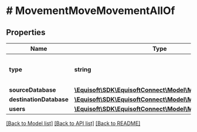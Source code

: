 # # MovementMoveMovementAllOf

## Properties

Name | Type | Description | Notes
------------ | ------------- | ------------- | -------------
**type** | **string** |  | [optional] [default to 'MOVE']
**sourceDatabase** | [**\Equisoft\SDK\EquisoftConnect\Model\MovementDatabase**](MovementDatabase.md) |  | [optional]
**destinationDatabase** | [**\Equisoft\SDK\EquisoftConnect\Model\MovementDatabase**](MovementDatabase.md) |  | [optional]
**users** | [**\Equisoft\SDK\EquisoftConnect\Model\MovementUser[]**](MovementUser.md) |  | [optional]

[[Back to Model list]](../../README.md#models) [[Back to API list]](../../README.md#endpoints) [[Back to README]](../../README.md)
